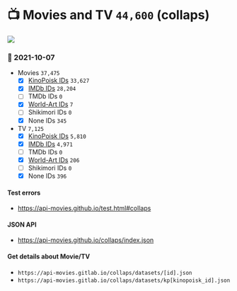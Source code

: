# :tv: Movies and TV `44,600` (collaps)

<a href="https://API-Movies.github.io"><img src="https://API-Movies.github.io/banner.png?cache"></a>

### :date: 2021-10-07
- Movies `37,475`
  - [x] <a href="https://API-Movies.github.io/collaps/movie_kinopoisk_ids.json">KinoPoisk IDs</a> `33,627`
  - [x] <a href="https://API-Movies.github.io/collaps/movie_imdb_ids.json">IMDb IDs</a> `28,204`
  - [ ] TMDb IDs `0`
  - [x] <a href="https://API-Movies.github.io/collaps/movie_world_art_ids.json">World-Art IDs</a> `7`
  - [ ] Shikimori IDs `0`
  - [x] None IDs `345`
- TV `7,125`
  - [x] <a href="https://API-Movies.github.io/collaps/tv_kinopoisk_ids.json">KinoPoisk IDs</a> `5,810`
  - [x] <a href="https://API-Movies.github.io/collaps/tv_imdb_ids.json">IMDb IDs</a> `4,971`
  - [ ] TMDb IDs `0`
  - [x] <a href="https://API-Movies.github.io/collaps/tv_world_art_ids.json">World-Art IDs</a> `206`
  - [ ] Shikimori IDs `0`
  - [x] None IDs `396`
#### Test errors
- <a href='https://api-movies.github.io/test.html#collaps'>https://api-movies.github.io/test.html#collaps</a>
#### JSON API
- <a href='https://api-movies.github.io/collaps/index.json'>https://api-movies.github.io/collaps/index.json</a>
#### Get details about Movie/TV
- `https://api-movies.gitlab.io/collaps/datasets/[id].json`
- `https://api-movies.gitlab.io/collaps/datasets/kp[kinopoisk_id].json`
